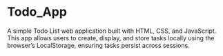 # Todo_App
A simple Todo List web application built with HTML, CSS, and JavaScript. This app allows users to create, display, and store tasks locally using the browser’s LocalStorage, ensuring tasks persist across sessions.
